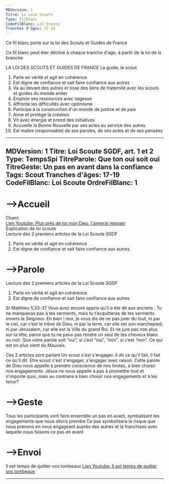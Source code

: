 ```yaml
---
MDVersion: 1
Titre: La Loie Scoute
Type: FilBlanc
CodeFilBlanc: Loi Scoute
Tranches d'âges: 17-19
---
```

Ce fil blanc porte sur la loi des Scouts et Guides de France

Ce fil blanc peut êter décliné à chaque tranche d'age, à partir de la loi de la branche

LA LOI DES SCOUTS ET GUIDES DE FRANCE
La guide, le scout

1. Parle en vérité et agit en cohérence  
2. Est digne de confiance et sait faire confiance aux autres  
3. Va au devant des autres et tisse des liens de fraternité avec les scouts et guides du monde entier  
4. Emploie ses ressources avec sagesse  
5. Affronte les difficultés avec optimisme  
6. Participe à la construction d'un monde de justice et de paix  
7. Aime et protège la création  
8. Vit avec énergie et prend des initiatives  
9. Accueille la Bonne Nouvelle par ses actes au service des autres  
10. Est maître (responsable) de ses paroles, de ses actes et de ses pensées  

---
MDVersion: 1
Titre: Loi Scoute SGDF, art. 1 et 2
Type: TempsSpi
TitreParole: Que ton oui soit oui
TitreGeste: Un pas en avant dans la confiance
Tags: Scout
Tranches d'âges: 17-19
CodeFilBlanc: Loi Scoute
OrdreFilBlanc: 1
---
# -->Accueil


Chant:  
[Lien Youtube: Plus près de toi mon Dieu, j'aimerai reposer](https://www.youtube.com/watch?v=u1P14Iiv1A0)  
Explication de loi scoute  
Lecture des 2 premiers articles de la Loi Scoute SGDF  
1. Parle en vérité et agit en cohérence   
2. Est digne de confiance et sait faire confiance aux autres   

# -->Parole

Lecture des 2 premiers articles de la Loi Scoute SGDF  
1. Parle en vérité et agit en cohérence   
2. Est digne de confiance et sait faire confiance aux autres   

St Matthieu 5,33-37 
Vous avez encore appris qu’il a été dit aux anciens : Tu ne manqueras pas à tes serments, mais tu t’acquitteras de tes serments envers le Seigneur.
Eh bien ! moi, je vous dis de ne pas jurer du tout, ni par le ciel, car c’est le trône de Dieu,
ni par la terre, car elle est son marchepied, ni par Jérusalem, car elle est la Ville du grand Roi.
Et ne jure pas non plus sur ta tête, parce que tu ne peux pas rendre un seul de tes cheveux blanc ou noir.
Que votre parole soit “oui”, si c’est “oui”, “non”, si c’est “non”. Ce qui est en plus vient du Mauvais.  

Ces 2 articles sont parlant
Un scout s'est s'engager. Il dit ce qu'il fait, il fait ce qu'il dit.
Etre scout c'est s'engager, s'engager avec raison. 
Cette parole de Dieu nous appelle à prendre conscience de nos limites, à bien choisir nos engagements.
Jésus ne nous appelle à pas à promettre tout et n'importe quoi, mais au contraire à bien choisir nos engagements et à les tenur?


# -->Geste
Tous les participants vont faire ensemble un pas en avant, symbalisant les engagements que nous allons prendre
Ce pas symbolisera le risque que nous prenons en nous engageant auprès des autres et la franchises avec laquelle nous faisons ce pas en avant

# -->Envoi
Il est temps de quitter vos tombeaux
[Lien Youtube: Il est temps de quitter vos tombeaux](https://www.youtube.com/watch?v=FBlBWdWYgdk)  


---